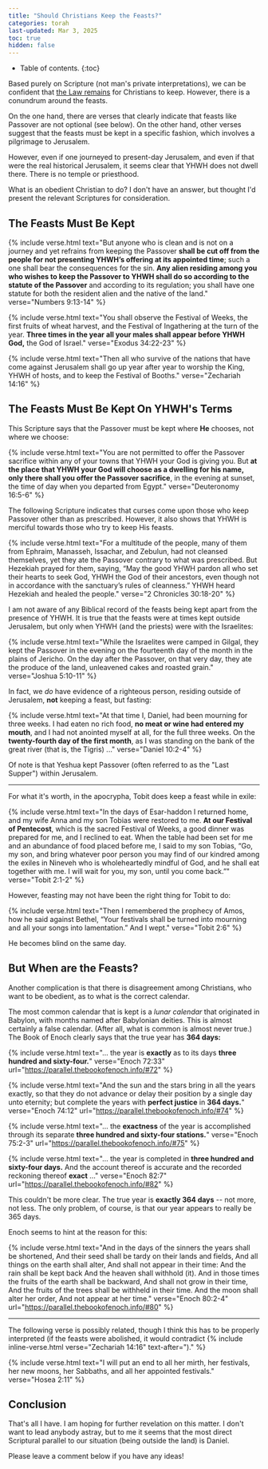 ```yaml
---
title: "Should Christians Keep the Feasts?"
categories: torah
last-updated: Mar 3, 2025
toc: true
hidden: false
---
```


* Table of contents.
{:toc}

Based purely on Scripture (not man's private interpretations), we can be confident that [the Law remains](/the-law-remains) for Christians to keep. However, there is a conundrum around the feasts.

On the one hand, there are verses that clearly indicate that feasts like Passover are not optional (see below). On the other hand, other verses suggest that the feasts must be kept in a specific fashion, which involves a pilgrimage to Jerusalem.

However, even if one journeyed to present-day Jerusalem, and even if that were the real historical Jerusalem, it seems clear that YHWH does not dwell there. There is no temple or priesthood.

What is an obedient Christian to do? I don't have an answer, but thought I'd present the relevant Scriptures for consideration.

## The Feasts Must Be Kept

{% include verse.html
text="But anyone who is clean and is not on a journey and yet refrains from keeping the Passover <strong>shall be cut off from the people for not presenting YHWH’s offering at its appointed time</strong>; such a one shall bear the consequences for the sin. **Any alien residing among you who wishes to keep the Passover to YHWH shall do so according to the statute of the Passover** and according to its regulation; you shall have one statute for both the resident alien and the native of the land."
verse="Numbers 9:13-14"
%}

{% include verse.html
text="You shall observe the Festival of Weeks, the first fruits of wheat harvest, and the Festival of Ingathering at the turn of the year. **Three times in the year all your males shall appear before YHWH God,** the God of Israel."
verse="Exodus 34:22-23"
%}

{% include verse.html
text="Then all who survive of the nations that have come against Jerusalem shall go up year after year to worship the King, YHWH of hosts, and to keep the Festival of Booths."
verse="Zechariah 14:16"
%}

## The Feasts Must Be Kept On YHWH's Terms

This Scripture says that the Passover must be kept where **He** chooses, not where we choose:

{% include verse.html
text="You are not permitted to offer the Passover sacrifice within any of your towns that YHWH your God is giving you. But **at the place that YHWH your God will choose as a dwelling for his name, only there shall you offer the Passover sacrifice**, in the evening at sunset, the time of day when you departed from Egypt."
verse="Deuteronomy‬ ‭16‬:‭5‬-‭6‬"
%}

The following Scripture indicates that curses come upon those who keep Passover other than as prescribed. However, it also shows that YHWH is merciful towards those who try to keep His feasts.

{% include verse.html
text="For a multitude of the people, many of them from Ephraim, Manasseh, Issachar, and Zebulun, had not cleansed themselves, yet they ate the Passover contrary to what was prescribed. But Hezekiah prayed for them, saying, “May the good YHWH pardon all who set their hearts to seek God, YHWH the God of their ancestors, even though not in accordance with the sanctuary’s rules of cleanness.” YHWH heard Hezekiah and healed the people."
verse="2 Chronicles 30:18-20"
%}

I am not aware of any Biblical record of the feasts being kept apart from the presence of YHWH. It is true that the feasts were at times kept outside Jerusalem, but only when YHWH (and the priests) were with the Israelites:

{% include verse.html
text="While the Israelites were camped in Gilgal, they kept the Passover in the evening on the fourteenth day of the month in the plains of Jericho. On the day after the Passover, on that very day, they ate the produce of the land, unleavened cakes and roasted grain."
verse="Joshua 5:10-11"
%}

In fact, we *do* have evidence of a righteous person, residing outside of Jerusalem, **not** keeping a feast, but fasting:

{% include verse.html
text="At that time I, Daniel, had been mourning for three weeks. I had eaten no rich food, <strong>no meat or wine had entered my mouth</strong>, and I had not anointed myself at all, for the full three weeks. On the **twenty-fourth day of the first month**, as I was standing on the bank of the great river (that is, the Tigris) ..."
verse="Daniel 10:2-4"
%}

Of note is that Yeshua kept Passover (often referred to as the "Last Supper") within Jerusalem.

---

For what it's worth, in the apocrypha, Tobit does keep a feast while in exile:

{% include verse.html
text="In the days of Esar-haddon I returned home, and my wife Anna and my son Tobias were restored to me. **At our Festival of Pentecost**, which is the sacred Festival of Weeks, a good dinner was prepared for me, and I reclined to eat. When the table had been set for me and an abundance of food placed before me, I said to my son Tobias, “Go, my son, and bring whatever poor person you may find of our kindred among the exiles in Nineveh who is wholeheartedly mindful of God, and he shall eat together with me. I will wait for you, my son, until you come back.”"
verse="Tobit 2:1-2"
%}

However, feasting may not have been the right thing for Tobit to do:

{% include verse.html
text="Then I remembered the prophecy of Amos, how he said against Bethel, “Your festivals shall be turned into mourning and all your songs into lamentation.” And I wept."
verse="Tobit 2:6"
%}

He becomes blind on the same day.

## But When are the Feasts?

Another complication is that there is disagreement among Christians, who want to be obedient, as to what is the correct calendar.

The most common calendar that is kept is a *lunar calendar* that originated in Babylon, with months named after Babylonian deities. This is almost certainly a false calendar. (After all, what is common is almost never true.) The Book of Enoch clearly says that the true year has **364 days:**

{% include verse.html
text="... the year is **exactly** as to its days <strong>three hundred and sixty-four.</strong>"
verse="Enoch 72:33"
url="https://parallel.thebookofenoch.info/#72"
%}

{% include verse.html
text="And the sun and the stars bring in all the years exactly, so that they do not advance or delay their position by a single day unto eternity; but complete the years with <strong>perfect justice</strong> in **364 days.**"
verse="Enoch 74:12"
url="https://parallel.thebookofenoch.info/#74"
%}

{% include verse.html
text="... the **exactness** of the year is accomplished through its separate <strong>three hundred and sixty-four stations.</strong>"
verse="Enoch 75:2-3"
url="https://parallel.thebookofenoch.info/#75"
%}

{% include verse.html
text="... the year is completed in <strong>three hundred and sixty-four days.</strong> And the account thereof is accurate and the recorded reckoning thereof **exact** ..."
verse="Enoch 82:7"
url="https://parallel.thebookofenoch.info/#82"
%}

This couldn't be more clear. The true year is **exactly 364 days** -- not more, not less. The only problem, of course, is that our year appears to really be 365 days.

Enoch seems to hint at the reason for this:

{% include verse.html
text="And in the days of the sinners the years shall be shortened, And their seed shall be tardy on their lands and fields, And all things on the earth shall alter, And shall not appear in their time: And the rain shall be kept back And the heaven shall withhold (it). And in those times the fruits of the earth shall be backward, And shall not grow in their time, And the fruits of the trees shall be withheld in their time. And the moon shall alter her order, And not appear at her time."
verse="Enoch 80:2-4"
url="https://parallel.thebookofenoch.info/#80"
%}

---

The following verse is possibly related, though I think this has to be properly
interpreted (if the feasts were abolished, it would contradict {% include inline-verse.html verse="Zechariah 14:16" text-after=")." %}

{% include verse.html
text="I will put an end to all her mirth, her festivals, her new moons, her Sabbaths, and all her appointed festivals."
verse="Hosea 2:11"
%}

## Conclusion

That's all I have. I am hoping for further revelation on this matter. I don't want to lead anybody astray, but to me it seems that the most direct Scriptural parallel to our situation (being outside the land) is Daniel.

Please leave a comment below if you have any ideas!
